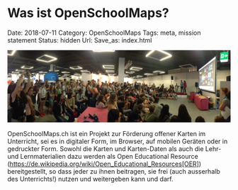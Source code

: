 # Was ist OpenSchoolMaps?

Date: 2018-07-11
Category: OpenSchoolMaps
Tags: meta, mission statement
Status: hidden
Url:
Save_as: index.html

![](../images/schoolkids.jpg)

OpenSchoolMaps.ch
ist ein Projekt zur Förderung
offener Karten im Unterricht,
sei es
in digitaler Form,
im Browser,
auf mobilen Geräten
oder
in gedruckter Form.
Sowohl
die Karten und Karten-Daten
als auch
die Lehr- und Lernmaterialien dazu
werden
als Open Educational Resource
(https://de.wikipedia.org/wiki/Open_Educational_Resources[OER])
bereitgestellt,
so dass jeder
zu ihnen beitragen,
sie frei (auch ausserhalb des Unterrichts!) nutzen
und
weitergeben
kann und darf.
